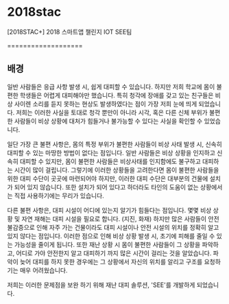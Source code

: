 # 2018stac
[2018STAC+]
2018 스마트앱 챌린지 IOT SEE팀

===================
## 배경
일반 사람들은 응급 사항 발생 시, 쉽게 대피할 수 있습니다. 하지만 저희 학교에 몸이 불편한 학생들은 어렵게 대피해야만 했습니다. 특히 청각에 장애를 갖고 있는 친구들은 비상 사이렌 소리를 듣지 못하는 현상도 발생하였다는 점이 가장 저희 눈에 띄게 되었습니다. 저희는 이러한 사실을 토대로 청각 뿐만이 아니라 시각, 혹은 다른 신체 부위가 불편한 사람들이 비상 상황에 대처가 힘들거나 불가능할 수 있다는 사실을 확인할 수 있었습니다.

일단 가장 큰 불편 사항은, 몸의 특정 부위가 불편한 사람들이 비상 사태 발생 시, 신속히 대피할 수 있는 마땅한 방법이 없다는 점입니다. 일반 사람들은 비상 상황을 인지하고 신속히 대피할 수 있지만, 몸이 불편한 사람들은 비상사태를 인지함에도 불구하고 대피하는 시간이 많이 걸립니다. 그렇기에 이러한 상황들을 고려한다면 몸이 불편한 사람들을 위한 대피 수단이 곳곳에 마련되어야 하지만, 이러한 대피 수단은 대부분의 건물에 설치가 되어 있지 않습니다. 또한 설치가 되어 있다고 하더라도 타인의 도움이 없는 상황에서는 직접 사용하기에는 무리가 있습니다.

다른 불편 사항은, 대피 시설이 어디에 있는지 알기가 힘들다는 점입니다. 몇몇 비상 상황 및 자연 재해는 대피 시설을 필요로 합니다. (지진, 화재) 하지만 많은 사람들이 안전 불감증으로 인해 자주 가는 건물이라도 대피 시설이나 안전 시설의 위치를 정확히 알고 있지 않다는 점입니다. 이러한 점으로 인해 비상 상황 발생 시, 초기에 피해를 줄일 수 있는 가능성을 줄이게 됩니다.
또한 재난 상황 시 몸이 불편한 사람들이 그 상황을 파악하고, 어디로 가야 안전한지 알고 대피하기 까지 많은 시간이 걸리는 것을 알았습니다. 파악이 늦어 대피를 하지 못한 경우에는 그 상황에서 자신의 위치를 알리고 구조를 요청하기는 매우 어려웠습니다.

저희는 이러한 문제점을 보완 하기 위해 재난 대피 솔루션, 'SEE'를 개발하게 되었습니다.
